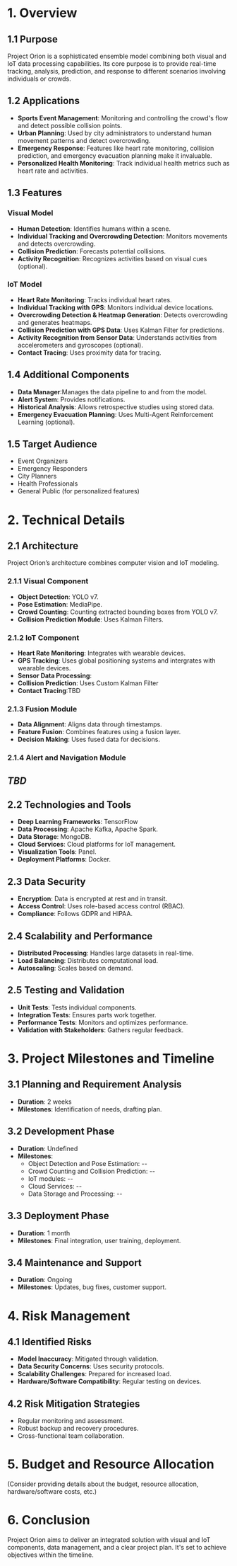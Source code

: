 # 1. Overview

## 1.1 Purpose
Project Orion is a sophisticated ensemble model combining both visual and IoT data processing capabilities. Its core purpose is to provide real-time tracking, analysis, prediction, and response to different scenarios involving individuals or crowds.

## 1.2 Applications
- **Sports Event Management**: Monitoring and controlling the crowd's flow and detect possible collision points.
- **Urban Planning**: Used by city administrators to understand human movement patterns and detect overcrowding.
- **Emergency Response**: Features like heart rate monitoring, collision prediction, and emergency evacuation planning make it invaluable.
- **Personalized Health Monitoring**: Track individual health metrics such as heart rate and activities.

## 1.3 Features
### Visual Model
- **Human Detection**: Identifies humans within a scene.
- **Individual Tracking and Overcrowding Detection**: Monitors movements and detects overcrowding.
- **Collision Prediction**: Forecasts potential collisions.
- **Activity Recognition**: Recognizes activities based on visual cues (optional).

### IoT Model
- **Heart Rate Monitoring**: Tracks individual heart rates.
- **Individual Tracking with GPS**: Monitors individual device locations.
- **Overcrowding Detection & Heatmap Generation**: Detects overcrowding and generates heatmaps.
- **Collision Prediction with GPS Data**: Uses Kalman Filter for predictions.
- **Activity Recognition from Sensor Data**: Understands activities from accelerometers and gyroscopes (optional).
- **Contact Tracing**: Uses proximity data for tracing.

## 1.4 Additional Components
- **Data Manager**:Manages the data pipeline to and from the model. 
- **Alert System**: Provides notifications.
- **Historical Analysis**: Allows retrospective studies using stored data.
- **Emergency Evacuation Planning**: Uses Multi-Agent Reinforcement Learning (optional).

## 1.5 Target Audience
- Event Organizers
- Emergency Responders
- City Planners
- Health Professionals
- General Public (for personalized features)

# 2. Technical Details

## 2.1 Architecture
Project Orion’s architecture combines computer vision and IoT modeling.

### 2.1.1 Visual Component
- **Object Detection**: YOLO v7.
- **Pose Estimation**: MediaPipe.
- **Crowd Counting**: Counting extracted bounding boxes from YOLO v7.
- **Collision Prediction Module**: Uses Kalman Filters.

### 2.1.2 IoT Component
- **Heart Rate Monitoring**: Integrates with wearable devices.
- **GPS Tracking**: Uses global positioning systems and intergrates with wearable devices.
- **Sensor Data Processing**: 
- **Collision Prediction**: Uses Custom Kalman Filter
- **Contact Tracing**:TBD

### 2.1.3 Fusion Module
- **Data Alignment**: Aligns data through timestamps.
- **Feature Fusion**: Combines features using a fusion layer.
- **Decision Making**: Uses fused data for decisions.

### 2.1.4 Alert and Navigation Module
*TBD*
-


## 2.2 Technologies and Tools
- **Deep Learning Frameworks**: TensorFlow
- **Data Processing**: Apache Kafka, Apache Spark.
- **Data Storage**: MongoDB.
- **Cloud Services**: Cloud platforms for IoT management.
- **Visualization Tools**: Panel.
- **Deployment Platforms**:  Docker.

## 2.3 Data Security
- **Encryption**: Data is encrypted at rest and in transit.
- **Access Control**: Uses role-based access control (RBAC).
- **Compliance**: Follows GDPR and HIPAA.

## 2.4 Scalability and Performance
- **Distributed Processing**: Handles large datasets in real-time.
- **Load Balancing**: Distributes computational load.
- **Autoscaling**: Scales based on demand.

## 2.5 Testing and Validation
- **Unit Tests**: Tests individual components.
- **Integration Tests**: Ensures parts work together.
- **Performance Tests**: Monitors and optimizes performance.
- **Validation with Stakeholders**: Gathers regular feedback.

# 3. Project Milestones and Timeline

## 3.1 Planning and Requirement Analysis
- **Duration**: 2 weeks
- **Milestones**: Identification of needs, drafting plan.

## 3.2 Development Phase
- **Duration**: Undefined
- **Milestones**:
  - Object Detection and Pose Estimation: --
  - Crowd Counting and Collision Prediction: --
  - IoT modules: --
  - Cloud Services: --
  - Data Storage and Processing: --

## 3.3 Deployment Phase
- **Duration**: 1 month
- **Milestones**: Final integration, user training, deployment.

## 3.4 Maintenance and Support
- **Duration**: Ongoing
- **Milestones**: Updates, bug fixes, customer support.

# 4. Risk Management

## 4.1 Identified Risks
- **Model Inaccuracy**: Mitigated through validation.
- **Data Security Concerns**: Uses security protocols.
- **Scalability Challenges**: Prepared for increased load.
- **Hardware/Software Compatibility**: Regular testing on devices.

## 4.2 Risk Mitigation Strategies
- Regular monitoring and assessment.
- Robust backup and recovery procedures.
- Cross-functional team collaboration.

# 5. Budget and Resource Allocation
(Consider providing details about the budget, resource allocation, hardware/software costs, etc.)

# 6. Conclusion
Project Orion aims to deliver an integrated solution with visual and IoT components, data management, and a clear project plan. It's set to achieve objectives within the timeline.
